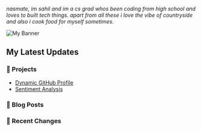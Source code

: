 *nasmate, im sahil and im a cs grad whos been coding from high school and loves to built tech things. apart from all these i love the vibe of countryside and also i cook food for myself sometimes.*

![My Banner](https://github.com/sahilnyk/sahilnyk/countryside.jpg)


## My Latest Updates  
### 🚀 Projects  
- [Dynamic GitHub Profile](https://github.com/sahilnyk/dynamic-profile)  
- [Sentiment Analysis](https://github.com/sahilnyk/sentiment-analysis)  

### 📝 Blog Posts  
<!-- BLOG-POST-LIST:START -->
<!-- BLOG-POST-LIST:END -->

### 🔄 Recent Changes  
<!-- RECENT-CHANGES-LIST:START -->
<!-- RECENT-CHANGES-LIST:END -->
